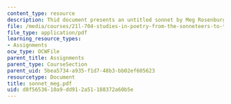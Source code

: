 ```yaml
---
content_type: resource
description: Thid document presents an untitled sonnet by Meg Rosenburg.
file: /media/courses/21l-704-studies-in-poetry-from-the-sonneteers-to-the-metaphysicals-spring-2006/d8f5653610a9dd912a51188372a60b5e_sonnet_meg.pdf
file_type: application/pdf
learning_resource_types:
- Assignments
ocw_type: OCWFile
parent_title: Assignments
parent_type: CourseSection
parent_uid: 5bea5734-a935-f1d7-48b3-bb02ef605623
resourcetype: Document
title: sonnet_meg.pdf
uid: d8f56536-10a9-dd91-2a51-188372a60b5e
---
```

